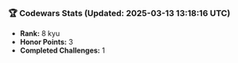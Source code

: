 ### 🏆 Codewars Stats (Updated: 2025-03-13 13:18:16 UTC)

- **Rank:** 8 kyu
- **Honor Points:** 3
- **Completed Challenges:** 1
